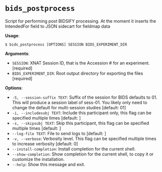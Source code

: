 # `bids_postprocess`

Script for performing post BIDSIFY processing.
At the moment it inserts the IntendedFor field
to JSON sidecart for fieldmap data

**Usage**:

```console
$ bids_postprocess [OPTIONS] SESSION BIDS_EXPERIMENT_DIR
```

**Arguments**:

* `SESSION`: XNAT Session ID, that is the Accession # for an experiment.  [required]
* `BIDS_EXPERIMENT_DIR`: Root output directory for exporting the files  [required]

**Options**:

* `-S, --session-suffix TEXT`: Suffix of the session for BIDS defaults to 01.         This will produce a session label of sess-01.         You likely only need to change the default for multi-session studies  [default: 01]
* `-i, --includesubj TEXT`: Include this participant only, this flag can be specified multiple times  [default: ]
* `-s, --skipsubj TEXT`: Skip this participant, this flag can be specified multiple times  [default: ]
* `--log-file TEXT`: File to send logs to  [default: ]
* `-v, --verbose`: Verbosity level. This flag can be specified multiple times to increase verbosity  [default: 0]
* `--install-completion`: Install completion for the current shell.
* `--show-completion`: Show completion for the current shell, to copy it or customize the installation.
* `--help`: Show this message and exit.
